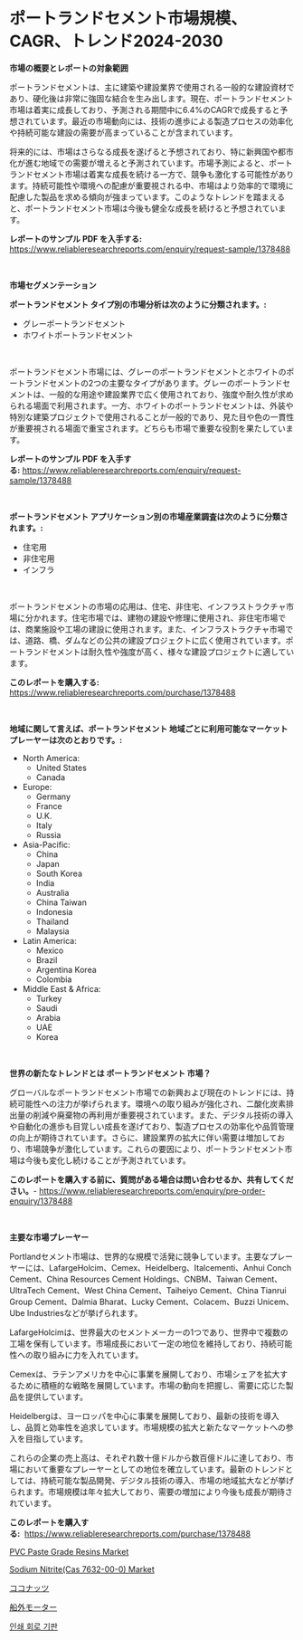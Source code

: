 <p><h1>ポートランドセメント市場規模、CAGR、トレンド2024-2030</h1></p><p><strong>市場の概要とレポートの対象範囲</strong></p>
<p><p>ポートランドセメントは、主に建築や建設業界で使用される一般的な建設資材であり、硬化後は非常に強固な結合を生み出します。現在、ポートランドセメント市場は着実に成長しており、予測される期間中に6.4%のCAGRで成長すると予想されています。最近の市場動向には、技術の進歩による製造プロセスの効率化や持続可能な建設の需要が高まっていることが含まれています。</p><p>将来的には、市場はさらなる成長を遂げると予想されており、特に新興国や都市化が進む地域での需要が増えると予測されています。市場予測によると、ポートランドセメント市場は着実な成長を続ける一方で、競争も激化する可能性があります。持続可能性や環境への配慮が重要視される中、市場はより効率的で環境に配慮した製品を求める傾向が強まっています。このようなトレンドを踏まえると、ポートランドセメント市場は今後も健全な成長を続けると予想されています。</p></p>
<p><strong>レポートのサンプル PDF を入手する:</strong> <a href="https://www.reliableresearchreports.com/enquiry/request-sample/1378488">https://www.reliableresearchreports.com/enquiry/request-sample/1378488</a></p>
<p>&nbsp;</p>
<p><strong>市場セグメンテーション</strong></p>
<p><strong>ポートランドセメント タイプ別の市場分析は次のように分類されます。:</strong></p>
<p><ul><li>グレーポートランドセメント</li><li>ホワイトポートランドセメント</li></ul></p>
<p>&nbsp;</p>
<p><p>ポートランドセメント市場には、グレーのポートランドセメントとホワイトのポートランドセメントの2つの主要なタイプがあります。グレーのポートランドセメントは、一般的な用途や建設業界で広く使用されており、強度や耐久性が求められる場面で利用されます。一方、ホワイトのポートランドセメントは、外装や特別な建築プロジェクトで使用されることが一般的であり、見た目や色の一貫性が重要視される場面で重宝されます。どちらも市場で重要な役割を果たしています。</p></p>
<p><strong>レポートのサンプル PDF を入手する:</strong>&nbsp;<a href="https://www.reliableresearchreports.com/enquiry/request-sample/1378488">https://www.reliableresearchreports.com/enquiry/request-sample/1378488</a></p>
<p>&nbsp;</p>
<p><strong> ポートランドセメント アプリケーション別の市場産業調査は次のように分類されます。:</strong></p>
<p><ul><li>住宅用</li><li>非住宅用</li><li>インフラ</li></ul></p>
<p>&nbsp;</p>
<p><p>ポートランドセメントの市場の応用は、住宅、非住宅、インフラストラクチャ市場に分かれます。住宅市場では、建物の建設や修理に使用され、非住宅市場では、商業施設や工場の建設に使用されます。また、インフラストラクチャ市場では、道路、橋、ダムなどの公共の建設プロジェクトに広く使用されています。ポートランドセメントは耐久性や強度が高く、様々な建設プロジェクトに適しています。</p></p>
<p><strong>このレポートを購入する:</strong>&nbsp; <a href="https://www.reliableresearchreports.com/purchase/1378488">https://www.reliableresearchreports.com/purchase/1378488</a></p>
<p>&nbsp;</p>
<p><strong>地域に関して言えば、ポートランドセメント 地域ごとに利用可能なマーケットプレーヤーは次のとおりです。:</strong></p>
<p><ul>
    <li>
        North America:
        <ul>
            <li>United States</li>
            <li>Canada</li>
        </ul>
    </li>
    <li>
        Europe:
        <ul>
            <li>Germany</li>
            <li>France</li>
            <li>U.K.</li>
            <li>Italy</li>
            <li>Russia</li>
        </ul>
    </li>
    <li>
        Asia-Pacific:
        <ul>
            <li>China</li>
            <li>Japan</li>
            <li>South Korea</li>
            <li>India</li>
            <li>Australia</li>
            <li>China Taiwan</li>
            <li>Indonesia</li>
            <li>Thailand</li>
            <li>Malaysia</li>
        </ul>
    </li>
    <li>
        Latin America:
        <ul>
            <li>Mexico</li>
            <li>Brazil</li>
            <li>Argentina Korea</li>
            <li>Colombia</li>
        </ul>
    </li>
    <li>
        Middle East & Africa:
        <ul>
            <li>Turkey</li>
            <li>Saudi</li>
            <li>Arabia</li>
            <li>UAE</li>
            <li>Korea</li>
        </ul>
    </li>
    </ul></p>
<p>&nbsp;</p>
<p><strong>世界の新たなトレンドとは ポートランドセメント 市場？</strong></p>
<p><p>グローバルなポートランドセメント市場での新興および現在のトレンドには、持続可能性への注力が挙げられます。環境への取り組みが強化され、二酸化炭素排出量の削減や廃棄物の再利用が重要視されています。また、デジタル技術の導入や自動化の進歩も目覚しい成長を遂げており、製造プロセスの効率化や品質管理の向上が期待されています。さらに、建設業界の拡大に伴い需要は増加しており、市場競争が激化しています。これらの要因により、ポートランドセメント市場は今後も変化し続けることが予測されています。</p></p>
<p><strong>このレポートを購入する前に、質問がある場合は問い合わせるか、共有してください。</strong>- <a href="https://www.reliableresearchreports.com/enquiry/pre-order-enquiry/1378488">https://www.reliableresearchreports.com/enquiry/pre-order-enquiry/1378488</a></p>
<p>&nbsp;</p>
<p><strong>主要な市場プレーヤー</strong></p>
<p><p>Portlandセメント市場は、世界的な規模で活発に競争しています。主要なプレーヤーには、LafargeHolcim、Cemex、Heidelberg、Italcementi、Anhui Conch Cement、China Resources Cement Holdings、CNBM、Taiwan Cement、UltraTech Cement、West China Cement、Taiheiyo Cement、China Tianrui Group Cement、Dalmia Bharat、Lucky Cement、Colacem、Buzzi Unicem、Ube Industriesなどが挙げられます。</p><p>LafargeHolcimは、世界最大のセメントメーカーの1つであり、世界中で複数の工場を保有しています。市場成長において一定の地位を維持しており、持続可能性への取り組みに力を入れています。</p><p>Cemexは、ラテンアメリカを中心に事業を展開しており、市場シェアを拡大するために積極的な戦略を展開しています。市場の動向を把握し、需要に応じた製品を提供しています。</p><p>Heidelbergは、ヨーロッパを中心に事業を展開しており、最新の技術を導入し、品質と効率性を追求しています。市場規模の拡大と新たなマーケットへの参入を目指しています。</p><p>これらの企業の売上高は、それぞれ数十億ドルから数百億ドルに達しており、市場において重要なプレーヤーとしての地位を確立しています。最新のトレンドとしては、持続可能な製品開発、デジタル技術の導入、市場の地域拡大などが挙げられます。市場規模は年々拡大しており、需要の増加により今後も成長が期待されています。</p></p>
<p><strong>このレポートを購入する:</strong>&nbsp;&nbsp;<a href="https://www.reliableresearchreports.com/purchase/1378488">https://www.reliableresearchreports.com/purchase/1378488</a></p>
<p><p><a href="https://issuu.com/reportprime-2/docs/pvc-paste-grade-resins-market-size-2030.pptx">PVC Paste Grade Resins Market</a></p><p><a href="https://github.com/lylyparadise/Market-Research-Report-List-2/blob/main/sodium-nitritecas-7632-00-0-market.md">Sodium Nitrite(Cas 7632-00-0) Market</a></p><p><a href="https://medium.com/@kelsitorphy644/%E3%82%B3%E3%82%B3%E3%83%8A%E3%83%83%E3%83%84%E5%B8%82%E5%A0%B4-%E6%88%90%E5%8A%9F%E3%81%99%E3%82%8B%E3%83%93%E3%82%B8%E3%83%8D%E3%82%B9%E6%88%A6%E7%95%A5%E3%81%AE%E9%8D%B5-2031%E5%B9%B4%E3%81%BE%E3%81%A7%E3%81%AE%E4%BA%88%E6%B8%AC-50fc6fa093b8">ココナッツ</a></p><p><a href="https://github.com/joaejkdzgyljvo6/Market-Research-Report-List-1/blob/main/8291306577.md">船外モーター</a></p><p><a href="https://medium.com/@kellylyncyh543964/%EC%9D%B8%EC%87%84%EB%90%9C-%ED%9A%8C%EB%A1%9C-%EA%B8%B0%ED%8C%90-%EC%8B%9C%EC%9E%A5-2031%EB%85%84%EA%B9%8C%EC%A7%80%EC%9D%98-%ED%8A%B8%EB%A0%8C%EB%93%9C-%EC%98%88%EC%B8%A1-%EB%B0%8F-%EA%B2%BD%EC%9F%81-%EB%B6%84%EC%84%9D-cde1d9915a7d">인쇄 회로 기판</a></p></p>